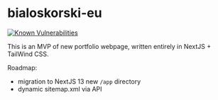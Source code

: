 # bialoskorski-eu

[![Known Vulnerabilities](https://snyk.io/test/github/JakubBialoskorski/bialoskorski-eu/badge.svg)](https://snyk.io/test/github/JakubBialoskorski/bialoskorski-eu)

This is an MVP of new portfolio webpage, written entirely in NextJS + TailWind CSS.

Roadmap:
* migration to NextJS 13 new `/app` directory
* dynamic sitemap.xml via API